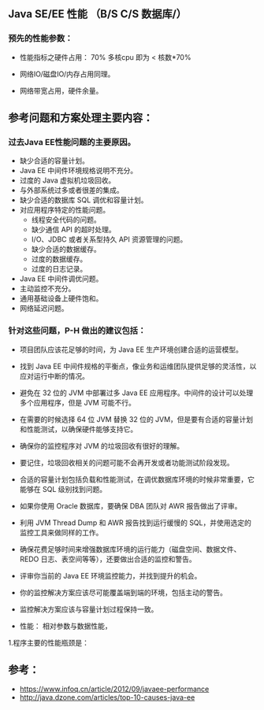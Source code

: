 ##  Java SE/EE 性能 （B/S C/S 数据库/）

### 预先的性能参数：
+  性能指标之硬件占用： 70%  多核cpu 即为 < 核数*70%

+  网络IO/磁盘IO/内存占用同理。

+   网络带宽占用，硬件余量。







## 参考问题和方案处理主要内容：


###  过去Java EE性能问题的主要原因。

+ 缺少合适的容量计划。
+ Java EE 中间件环境规格说明不充分。
+ 过度的 Java 虚拟机垃圾回收。
+ 与外部系统过多或者很差的集成。
+ 缺少合适的数据库 SQL 调优和容量计划。
+ 对应用程序特定的性能问题。
   + 线程安全代码的问题。
  + 缺少通信 API 的超时处理。
  + I/O、JDBC 或者关系型持久 API 资源管理的问题。
  + 缺少合适的数据缓存。
  +  过度的数据缓存。
  + 过度的日志记录。 
+ Java EE 中间件调优问题。
+ 主动监控不充分。
+ 通用基础设备上硬件饱和。
+ 网络延迟问题。

### 针对这些问题，P-H 做出的建议包括：

+ 项目团队应该花足够的时间，为 Java EE 生产环境创建合适的运营模型。
+ 找到 Java EE 中间件规格的平衡点，像业务和运维团队提供足够的灵活性，以应对运行中断的情况。
+ 避免在 32 位的 JVM 中部署过多 Java EE 应用程序。中间件的设计可以处理多个应用程序，但是 JVM 可能不行。
+ 在需要的时候选择 64 位 JVM 替换 32 位的 JVM，但是要有合适的容量计划和性能测试，以确保硬件能够支持它。
+ 确保你的监控程序对 JVM 的垃圾回收有很好的理解。
+ 要记住，垃圾回收相关的问题可能不会再开发或者功能测试阶段发现。
+ 合适的容量计划包括负载和性能测试，在调优数据库环境的时候非常重要，它能够在 SQL 级别找到问题。
+ 如果你使用 Oracle 数据库，要确保 DBA 团队对 AWR 报告做出了评审。
+ 利用 JVM Thread Dump 和 AWR 报告找到运行缓慢的 SQL，并使用选定的监控工具来做同样的工作。
+ 确保花费足够时间来增强数据库环境的运行能力（磁盘空间、数据文件、REDO 日志、表空间等等），还要做出合适的监控和警告。
+ 评审你当前的 Java EE 环境监控能力，并找到提升的机会。
+ 你的监控解决方案应该尽可能覆盖端到端的环境，包括主动的警告。
+ 监控解决方案应该与容量计划过程保持一致。


+ 性能：
    相对参数与数据性能，
    
    
1.程序主要的性能瓶颈是：





##  参考：

+ https://www.infoq.cn/article/2012/09/javaee-performance
+ http://java.dzone.com/articles/top-10-causes-java-ee

